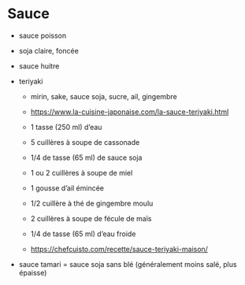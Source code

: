 # Sauce

- sauce poisson
- soja claire, foncée
- sauce huitre


- teriyaki
    * mirin, sake, sauce soja, sucre, ail, gingembre 
    * https://www.la-cuisine-japonaise.com/la-sauce-teriyaki.html

    * 1 tasse (250 ml) d’eau
    * 5 cuillères à soupe de cassonade
    * 1/4 de tasse (65 ml) de sauce soja
    * 1 ou 2 cuillères à soupe de miel
    * 1 gousse d’ail émincée
    * 1/2 cuillère à thé de gingembre moulu
    * 2 cuillères à soupe de fécule de maïs
    * 1/4 de tasse (65 ml) d’eau froide
    * https://chefcuisto.com/recette/sauce-teriyaki-maison/

- sauce tamari = sauce soja sans blé (généralement moins salé, plus épaisse)
